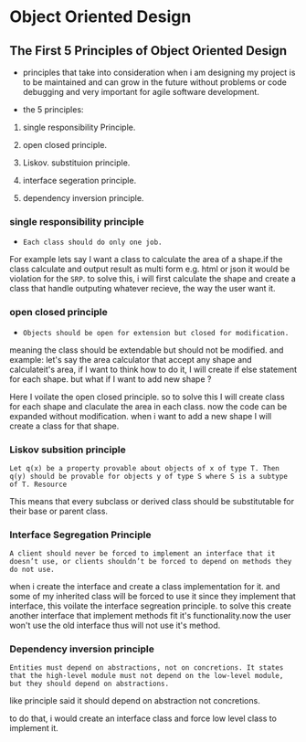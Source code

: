 # Object Oriented Design

## The First 5 Principles of Object Oriented Design

* principles that take into consideration when i am designing my project is to be maintained and can grow in the future without problems or code debugging and very important for agile software development.

* the 5 principles:

1. single responsibility Principle.

2. open closed principle.

3. Liskov. substituion principle.

4. interface segeration principle.

5. dependency inversion principle.

### single responsibility principle

* `Each class should do only one job.`

 For example lets say I want a class to calculate the area of a shape.if the class calculate and output result as multi form e.g. html or json it would be violation for the `SRP`.
 to solve this, i will first calculate the shape and create a class that handle outputing whatever recieve, the way the user want it.

### open closed principle

* `Objects should be open for extension but closed for modification.`

meaning the class should be extendable but should not be modified.
and example: let's say the area calculator that accept any shape and calculateit's area, if I want to think how to do it, I will create if else statement for each shape. but what if I want to add new shape ?

Here I voilate the open closed principle. so to solve this I will create class for each shape and claculate the area in each class. now the code can be expanded without modification. when i want to add a new shape I will create a class for that shape.

### Liskov subsition principle

`Let q(x) be a property provable about objects of x of type T. Then q(y) should be provable for objects y of type S where S is a subtype of T. Resource`

This means that every subclass or derived class should be substitutable for their base or parent class.

### Interface Segregation Principle

`A client should never be forced to implement an interface that it doesn’t use, or clients shouldn’t be forced to depend on methods they do not use.`

when i create the interface and create a class implementation for it. and some of my inherited class will be forced to use it since they implement that interface, this voilate the interface segreation principle. to solve this create another interface that implement methods fit it's functionality.now the user won't use the old interface thus will not use it's method.

### Dependency inversion principle

`Entities must depend on abstractions, not on concretions. It states that the high-level module must not depend on the low-level module, but they should depend on abstractions.`

like principle said it should depend on abstraction not concretions.

 to do that, i would create an interface class and force low level class to implement it.
